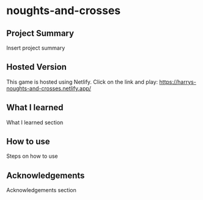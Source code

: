 # noughts-and-crosses


## Project Summary

Insert project summary

## Hosted Version

This game is hosted using Netlify. Click on the link and play: https://harrys-noughts-and-crosses.netlify.app/

## What I learned

What I learned section

## How to use

Steps on how to use

## Acknowledgements

Acknowledgements section